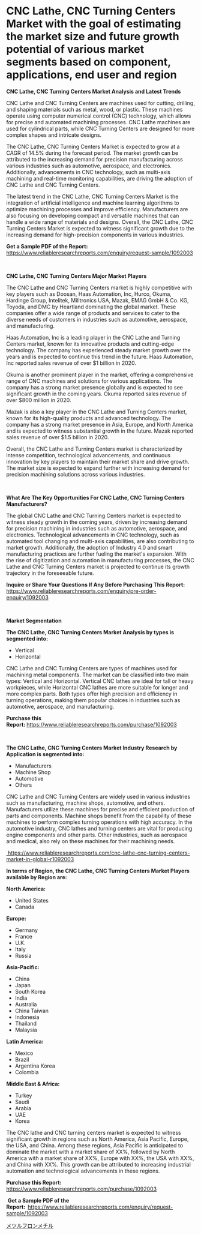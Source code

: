 <p><h1>CNC Lathe, CNC Turning Centers Market with the goal of estimating the market size and future growth potential of various market segments based on component, applications, end user and region</h1></p><p><strong>CNC Lathe, CNC Turning Centers Market Analysis and Latest Trends</strong></p>
<p><p>CNC Lathe and CNC Turning Centers are machines used for cutting, drilling, and shaping materials such as metal, wood, or plastic. These machines operate using computer numerical control (CNC) technology, which allows for precise and automated machining processes. CNC Lathe machines are used for cylindrical parts, while CNC Turning Centers are designed for more complex shapes and intricate designs.</p><p>The CNC Lathe, CNC Turning Centers Market is expected to grow at a CAGR of 14.5% during the forecast period. The market growth can be attributed to the increasing demand for precision manufacturing across various industries such as automotive, aerospace, and electronics. Additionally, advancements in CNC technology, such as multi-axis machining and real-time monitoring capabilities, are driving the adoption of CNC Lathe and CNC Turning Centers.</p><p>The latest trend in the CNC Lathe, CNC Turning Centers Market is the integration of artificial intelligence and machine learning algorithms to optimize machining processes and improve efficiency. Manufacturers are also focusing on developing compact and versatile machines that can handle a wide range of materials and designs. Overall, the CNC Lathe, CNC Turning Centers Market is expected to witness significant growth due to the increasing demand for high-precision components in various industries.</p></p>
<p><strong>Get a Sample PDF of the Report:&nbsp;</strong> <a href="https://www.reliableresearchreports.com/enquiry/request-sample/1092003">https://www.reliableresearchreports.com/enquiry/request-sample/1092003</a></p>
<p>&nbsp;</p>
<p><strong>CNC Lathe, CNC Turning Centers Major Market Players</strong></p>
<p><p>The CNC Lathe and CNC Turning Centers market is highly competitive with key players such as Doosan, Haas Automation, Inc, Hurco, Okuma, Hardinge Group, Intelitek, Milltronics USA, Mazak, EMAG GmbH & Co. KG, Toyoda, and DMC by Heartland dominating the global market. These companies offer a wide range of products and services to cater to the diverse needs of customers in industries such as automotive, aerospace, and manufacturing.</p><p>Haas Automation, Inc is a leading player in the CNC Lathe and Turning Centers market, known for its innovative products and cutting-edge technology. The company has experienced steady market growth over the years and is expected to continue this trend in the future. Haas Automation, Inc reported sales revenue of over $1 billion in 2020.</p><p>Okuma is another prominent player in the market, offering a comprehensive range of CNC machines and solutions for various applications. The company has a strong market presence globally and is expected to see significant growth in the coming years. Okuma reported sales revenue of over $800 million in 2020.</p><p>Mazak is also a key player in the CNC Lathe and Turning Centers market, known for its high-quality products and advanced technology. The company has a strong market presence in Asia, Europe, and North America and is expected to witness substantial growth in the future. Mazak reported sales revenue of over $1.5 billion in 2020.</p><p>Overall, the CNC Lathe and Turning Centers market is characterized by intense competition, technological advancements, and continuous innovation by key players to maintain their market share and drive growth. The market size is expected to expand further with increasing demand for precision machining solutions across various industries.</p></p>
<p>&nbsp;</p>
<p><strong>What Are The Key Opportunities For CNC Lathe, CNC Turning Centers Manufacturers?</strong></p>
<p><p>The global CNC Lathe and CNC Turning Centers market is expected to witness steady growth in the coming years, driven by increasing demand for precision machining in industries such as automotive, aerospace, and electronics. Technological advancements in CNC technology, such as automated tool changing and multi-axis capabilities, are also contributing to market growth. Additionally, the adoption of Industry 4.0 and smart manufacturing practices are further fueling the market's expansion. With the rise of digitization and automation in manufacturing processes, the CNC Lathe and CNC Turning Centers market is projected to continue its growth trajectory in the foreseeable future.</p></p>
<p><strong>Inquire or Share Your Questions If Any Before Purchasing This Report:</strong> <a href="https://www.reliableresearchreports.com/enquiry/pre-order-enquiry/1092003">https://www.reliableresearchreports.com/enquiry/pre-order-enquiry/1092003</a></p>
<p>&nbsp;</p>
<p><strong>Market Segmentation</strong></p>
<p><strong>The CNC Lathe, CNC Turning Centers Market Analysis by types is segmented into:</strong></p>
<p><ul><li>Vertical</li><li>Horizontal</li></ul></p>
<p><p>CNC Lathe and CNC Turning Centers are types of machines used for machining metal components. The market can be classified into two main types: Vertical and Horizontal. Vertical CNC lathes are ideal for tall or heavy workpieces, while Horizontal CNC lathes are more suitable for longer and more complex parts. Both types offer high precision and efficiency in turning operations, making them popular choices in industries such as automotive, aerospace, and manufacturing.</p></p>
<p><strong>Purchase this Report:&nbsp;</strong><a href="https://www.reliableresearchreports.com/purchase/1092003">https://www.reliableresearchreports.com/purchase/1092003</a></p>
<p>&nbsp;</p>
<p><strong>The CNC Lathe, CNC Turning Centers Market Industry Research by Application is segmented into:</strong></p>
<p><ul><li>Manufacturers</li><li>Machine Shop</li><li>Automotive</li><li>Others</li></ul></p>
<p><p>CNC Lathe and CNC Turning Centers are widely used in various industries such as manufacturing, machine shops, automotive, and others. Manufacturers utilize these machines for precise and efficient production of parts and components. Machine shops benefit from the capability of these machines to perform complex turning operations with high accuracy. In the automotive industry, CNC lathes and turning centers are vital for producing engine components and other parts. Other industries, such as aerospace and medical, also rely on these machines for their machining needs.</p></p>
<p><a href="https://www.reliableresearchreports.com/cnc-lathe-cnc-turning-centers-market-in-global-r1092003">&nbsp;https://www.reliableresearchreports.com/cnc-lathe-cnc-turning-centers-market-in-global-r1092003</a></p>
<p><strong>In terms of Region, the CNC Lathe, CNC Turning Centers Market Players available by Region are:</strong></p>
<p>
    <p> <strong> North America: </strong>
        <ul>
            <li>United States</li>
            <li>Canada</li>
        </ul>
        </p> 
    <p> <strong> Europe: </strong>
        <ul>
            <li>Germany</li>
            <li>France</li>
            <li>U.K.</li>
            <li>Italy</li>
            <li>Russia</li>
        </ul>
        </p> 
    <p> <strong> Asia-Pacific: </strong>
        <ul>
            <li>China</li>
            <li>Japan</li>
            <li>South Korea</li>
            <li>India</li>
            <li>Australia</li>
            <li>China Taiwan</li>
            <li>Indonesia</li>
            <li>Thailand</li>
            <li>Malaysia</li>
        </ul>
        </p> 
    <p> <strong> Latin America: </strong>
        <ul>
            <li>Mexico</li>
            <li>Brazil</li>
            <li>Argentina Korea</li>
            <li>Colombia</li>
        </ul>
        </p> 
    <p> <strong> Middle East & Africa: </strong>
        <ul>
            <li>Turkey</li>
            <li>Saudi</li>
            <li>Arabia</li>
            <li>UAE</li>
            <li>Korea</li>
        </ul>
    </p>
    </p>
<p><p>The CNC lathe and CNC turning centers market is expected to witness significant growth in regions such as North America, Asia Pacific, Europe, the USA, and China. Among these regions, Asia Pacific is anticipated to dominate the market with a market share of XX%, followed by North America with a market share of XX%, Europe with XX%, the USA with XX%, and China with XX%. This growth can be attributed to increasing industrial automation and technological advancements in these regions.</p></p>
<p><strong>Purchase this Report: </strong><a href="https://www.reliableresearchreports.com/purchase/1092003">https://www.reliableresearchreports.com/purchase/1092003</a></p>
<p>&nbsp;<strong>Get a Sample PDF of the Report:&nbsp;&nbsp;</strong><a href="https://www.reliableresearchreports.com/enquiry/request-sample/1092003">https://www.reliableresearchreports.com/enquiry/request-sample/1092003</a></p>
<p><strong></strong></p>
<p><p><a href="https://github.com/zekaoe592392/Market-Research-Report-List-1/blob/main/457737242994.md">メツルフロンメチル</a></p></p>